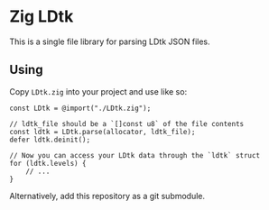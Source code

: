 # Zig LDtk

This is a single file library for parsing LDtk JSON files.

## Using

Copy `LDtk.zig` into your project and use like so:

```zig
const LDtk = @import("./LDtk.zig");

// ldtk_file should be a `[]const u8` of the file contents
const ldtk = LDtk.parse(allocator, ldtk_file);
defer ldtk.deinit();

// Now you can access your LDtk data through the `ldtk` struct
for (ldtk.levels) {
    // ...
}
```
Alternatively, add this repository as a git submodule.
